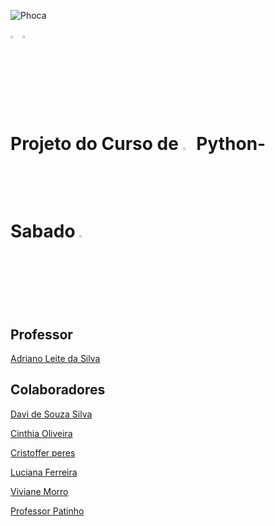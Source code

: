  ![Phoca](https://user-images.githubusercontent.com/54972485/162575173-95fe2af9-be3d-4708-b33e-f8e2379d6ab7.jpeg)
 
<img src="https://cdn.jsdelivr.net/gh/devicons/devicon/icons/vscode/vscode-original.svg"  width= 3% /> 
 <img src="https://cdn.jsdelivr.net/gh/devicons/devicon/icons/python/python-original.svg" width=3% />

# Projeto do Curso de <img src="https://cdn.jsdelivr.net/gh/devicons/devicon/icons/python/python-original.svg" width=3% /> Python-Sabado  <img src="https://cdn.jsdelivr.net/gh/devicons/devicon/icons/python/python-original.svg" width=3% />

## Professor 
[Adriano Leite da Silva](https://github.com/adrianoleitedasilva) 

## Colaboradores

[Davi de Souza Silva](https://github.com/artesaoTI/)

[Cinthia Oliveira](https://github.com/cintthia-oliver)

[Cristoffer peres](https://github.com/crisperes)

[Luciana Ferreira](https://github.com/lusilva1993)

[Viviane Morro](https://github.com/VivianeMorro)

[Professor Patinho](https://github.com/ProfessorPatinho)
